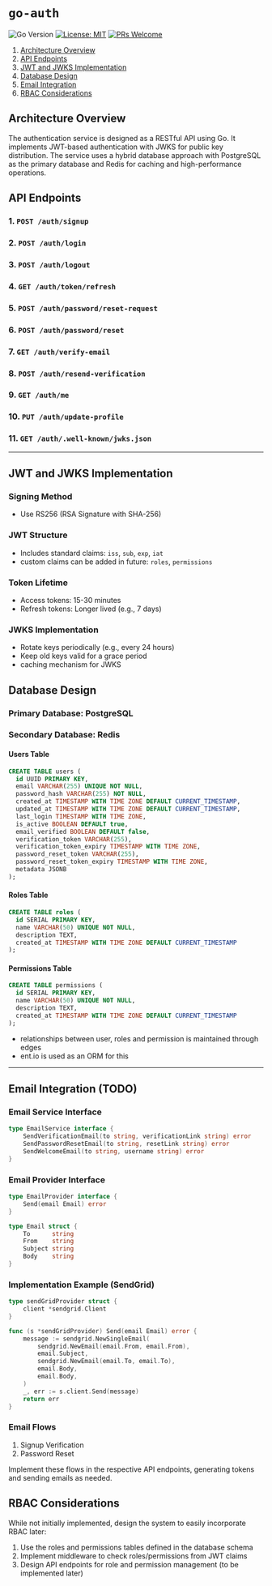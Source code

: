 # `go-auth`

![Go Version](https://img.shields.io/badge/Go-1.22-blue.svg)
[![License: MIT](https://img.shields.io/badge/License-MIT-yellow.svg)](https://opensource.org/licenses/MIT)
[![PRs Welcome](https://img.shields.io/badge/PRs-welcome-brightgreen.svg)](http://makeapullrequest.com)


1. [Architecture Overview](#architecture-overview)
2. [API Endpoints](#api-endpoints)
3. [JWT and JWKS Implementation](#jwt-and-jwks-implementation)
4. [Database Design](#database-design)
5. [Email Integration](#email-integration)
6. [RBAC Considerations](#rbac-considerations)

## Architecture Overview

The authentication service is designed as a RESTful API using Go. It implements JWT-based authentication with JWKS for public key distribution. The service uses a hybrid database approach with PostgreSQL as the primary database and Redis for caching and high-performance operations.

## API Endpoints

### 1. `POST /auth/signup`

### 2. `POST /auth/login`

### 3. `POST /auth/logout`

### 4. `GET /auth/token/refresh`

### 5. `POST /auth/password/reset-request`

### 6. `POST /auth/password/reset`

### 7. `GET /auth/verify-email`

### 8. `POST /auth/resend-verification`

### 9. `GET /auth/me`

### 10. `PUT /auth/update-profile`

### 11. `GET /auth/.well-known/jwks.json`

---

## JWT and JWKS Implementation

### Signing Method

- Use RS256 (RSA Signature with SHA-256)

### JWT Structure

- Includes standard claims: `iss`, `sub`, `exp`, `iat`
- custom claims can be added in future: `roles`, `permissions`

### Token Lifetime

- Access tokens: 15-30 minutes
- Refresh tokens: Longer lived (e.g., 7 days)

### JWKS Implementation

- Rotate keys periodically (e.g., every 24 hours)
- Keep old keys valid for a grace period
- caching mechanism for JWKS

## Database Design

### Primary Database: PostgreSQL

### Secondary Database: Redis

#### Users Table

```sql
CREATE TABLE users (
  id UUID PRIMARY KEY,
  email VARCHAR(255) UNIQUE NOT NULL,
  password_hash VARCHAR(255) NOT NULL,
  created_at TIMESTAMP WITH TIME ZONE DEFAULT CURRENT_TIMESTAMP,
  updated_at TIMESTAMP WITH TIME ZONE DEFAULT CURRENT_TIMESTAMP,
  last_login TIMESTAMP WITH TIME ZONE,
  is_active BOOLEAN DEFAULT true,
  email_verified BOOLEAN DEFAULT false,
  verification_token VARCHAR(255),
  verification_token_expiry TIMESTAMP WITH TIME ZONE,
  password_reset_token VARCHAR(255),
  password_reset_token_expiry TIMESTAMP WITH TIME ZONE,
  metadata JSONB
);
```

#### Roles Table

```sql
CREATE TABLE roles (
  id SERIAL PRIMARY KEY,
  name VARCHAR(50) UNIQUE NOT NULL,
  description TEXT,
  created_at TIMESTAMP WITH TIME ZONE DEFAULT CURRENT_TIMESTAMP
);
```

#### Permissions Table

```sql
CREATE TABLE permissions (
  id SERIAL PRIMARY KEY,
  name VARCHAR(50) UNIQUE NOT NULL,
  description TEXT,
  created_at TIMESTAMP WITH TIME ZONE DEFAULT CURRENT_TIMESTAMP
);
```

- relationships between user, roles and permission is maintained through edges
- ent.io is used as an ORM for this

---

## Email Integration (TODO)

### Email Service Interface

```go
type EmailService interface {
    SendVerificationEmail(to string, verificationLink string) error
    SendPasswordResetEmail(to string, resetLink string) error
    SendWelcomeEmail(to string, username string) error
}
```

### Email Provider Interface

```go
type EmailProvider interface {
    Send(email Email) error
}

type Email struct {
    To      string
    From    string
    Subject string
    Body    string
}
```

### Implementation Example (SendGrid)

```go
type sendGridProvider struct {
    client *sendgrid.Client
}

func (s *sendGridProvider) Send(email Email) error {
    message := sendgrid.NewSingleEmail(
        sendgrid.NewEmail(email.From, email.From),
        email.Subject,
        sendgrid.NewEmail(email.To, email.To),
        email.Body,
        email.Body,
    )
    _, err := s.client.Send(message)
    return err
}
```

### Email Flows

1. Signup Verification
2. Password Reset

Implement these flows in the respective API endpoints, generating tokens and sending emails as needed.

## RBAC Considerations

While not initially implemented, design the system to easily incorporate RBAC later:

1. Use the roles and permissions tables defined in the database schema
2. Implement middleware to check roles/permissions from JWT claims
3. Design API endpoints for role and permission management (to be implemented later)
